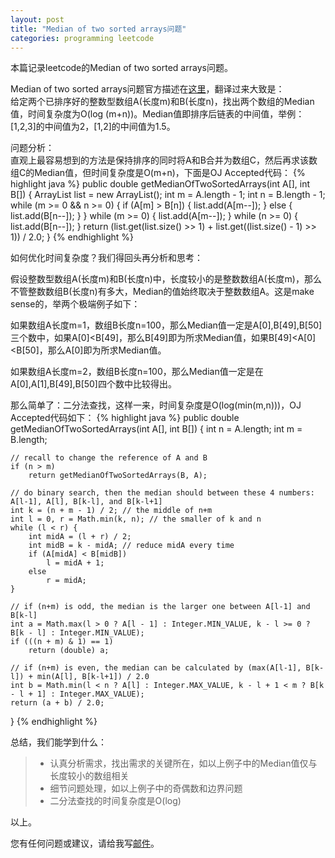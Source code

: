 ```yaml
---
layout: post
title: "Median of two sorted arrays问题"
categories: programming leetcode
---
```


本篇记录leetcode的Median of two sorted arrays问题。

Median of two sorted arrays问题官方描述在[这里](https://oj.leetcode.com/problems/median-of-two-sorted-arrays/)，翻译过来大致是：<br />
给定两个已排序好的整数型数组A(长度m)和B(长度n)，找出两个数组的Median值，时间复杂度为O(log (m+n))。Median值即排序后链表的中间值，举例：[1,2,3]的中间值为2，[1,2]的中间值为1.5。

问题分析：
<br />
直观上最容易想到的方法是保持排序的同时将A和B合并为数组C，然后再求该数组C的Median值，但时间复杂度是O(m+n)，下面是OJ Accepted代码：
{% highlight java %}
public double getMedianOfTwoSortedArrays(int A[], int B[]) {
    ArrayList<Integer> list = new ArrayList<Integer>();
    int m = A.length - 1;
    int n = B.length - 1;
    while (m >= 0 && n >= 0) {
        if (A[m] > B[n]) {
            list.add(A[m--]);
        } else {
            list.add(B[n--]);
        }
    }
    while (m >= 0) {
        list.add(A[m--]);
    }
    while (n >= 0) {
        list.add(B[n--]);
    }
    return (list.get(list.size() >> 1) + list.get((list.size() - 1) >> 1)) / 2.0;
}
{% endhighlight %}

如何优化时间复杂度？我们得回头再分析和思考：

假设整数型数组A(长度m)和B(长度n)中，长度较小的是整数数组A(长度m)，那么不管整数数组B(长度n)有多大，Median的值始终取决于整数数组A。这是make sense的，举两个极端例子如下：

如果数组A长度m=1，数组B长度n=100，那么Median值一定是A[0],B[49],B[50]三个数中，如果A[0]<B[49]，那么B[49]即为所求Median值，如果B[49]<A[0]<B[50]，那么A[0]即为所求Median值。

如果数组A长度m=2，数组B长度n=100，那么Median值一定是在A[0],A[1],B[49],B[50]四个数中比较得出。

那么简单了：二分法查找，这样一来，时间复杂度是O(log(min(m,n)))，OJ Accepted代码如下：
{% highlight java %}
public double getMedianOfTwoSortedArrays(int A[], int B[]) {
    int n = A.length;
    int m = B.length;

    // recall to change the reference of A and B
    if (n > m)
        return getMedianOfTwoSortedArrays(B, A);

    // do binary search, then the median should between these 4 numbers: A[l-1], A[l], B[k-l], and B[k-l+1]
    int k = (n + m - 1) / 2; // the middle of n+m
    int l = 0, r = Math.min(k, n); // the smaller of k and n
    while (l < r) {
        int midA = (l + r) / 2;
        int midB = k - midA; // reduce midA every time
        if (A[midA] < B[midB])
            l = midA + 1;
        else
            r = midA;
    }

    // if (n+m) is odd, the median is the larger one between A[l-1] and B[k-l]
    int a = Math.max(l > 0 ? A[l - 1] : Integer.MIN_VALUE, k - l >= 0 ? B[k - l] : Integer.MIN_VALUE);
    if (((n + m) & 1) == 1)
        return (double) a;

    // if (n+m) is even, the median can be calculated by (max(A[l-1], B[k-l]) + min(A[l], B[k-l+1]) / 2.0
    int b = Math.min(l < n ? A[l] : Integer.MAX_VALUE, k - l + 1 < m ? B[k - l + 1] : Integer.MAX_VALUE);
    return (a + b) / 2.0;
}
{% endhighlight %}

总结，我们能学到什么：
>* 认真分析需求，找出需求的关键所在，如以上例子中的Median值仅与长度较小的数组相关
>* 细节问题处理，如以上例子中的奇偶数和边界问题
>* 二分法查找的时间复杂度是O(log)

以上。

您有任何问题或建议，请给我写[邮件](mailto:yinwer81@gmail.com)。
